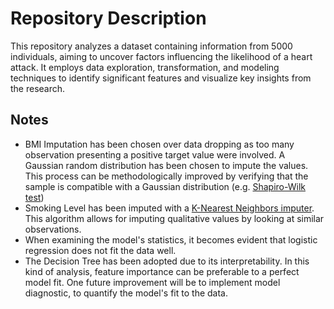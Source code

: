# Repository Description 
This repository analyzes a dataset containing information from 5000 individuals, aiming to uncover factors influencing the likelihood of a heart attack. It employs data exploration, transformation, and modeling techniques to identify significant features and visualize key insights from the research.

## Notes
- BMI Imputation has been chosen over data dropping as too many observation presenting a positive target value were involved. A Gaussian random distribution has been chosen to impute the values. This process can be methodologically improved by verifying that the sample is compatible with a Gaussian distribution (e.g. [Shapiro-Wilk test]([url](https://en.wikipedia.org/wiki/Normality_test#:~:text=A%20normality%20test%20is%20used,a%20normally%20distributed%20sample%20population.)https://en.wikipedia.org/wiki/Normality_test#:~:text=A%20normality%20test%20is%20used,a%20normally%20distributed%20sample%20population.))
- Smoking Level has been imputed with a [K-Nearest Neighbors imputer]([url](https://medium.com/@kyawsawhtoon/a-guide-to-knn-imputation-95e2dc496e)https://medium.com/@kyawsawhtoon/a-guide-to-knn-imputation-95e2dc496e). This algorithm allows for imputing qualitative values by looking at similar observations.
- When examining the model's statistics, it becomes evident that logistic regression does not fit the data well.
- The Decision Tree has been adopted due to its interpretability. In this kind of analysis, feature importance can be preferable to a perfect model fit. One future improvement will be to implement model diagnostic, to quantify the model's fit to the data. 
